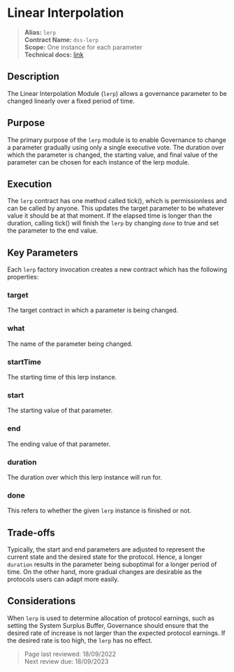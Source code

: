 # Linear Interpolation


>**Alias:** `lerp`  
>**Contract Name:** `dss-lerp`  
>**Scope:** One instance for each parameter  
>**Technical docs:** [link](https://github.com/makerdao/dss-lerp)  

## Description

The Linear Interpolation Module (`lerp`) allows a governance parameter to be changed linearly over a fixed period of time. 

## Purpose

The primary purpose of the `lerp` module is to enable Governance to change a parameter gradually using only a single executive vote. The duration over which the parameter is changed, the starting value, and final value of the parameter can be chosen for each instance of the lerp module.

## Execution 
The `lerp` contract has one method called tick(), which is permissionless and can be called by anyone. This updates the target parameter to be whatever value it should be at that moment. If the elapsed time is longer than the duration, calling tick() will finish the `lerp` by changing `done` to true and set the parameter to the end value. 


## Key Parameters

Each `lerp` factory invocation creates a new contract which has the following properties:

### target 
The target contract in which a parameter is being changed. 

### what 
The name of the parameter being changed. 

### startTime 
The starting time of this lerp instance. 

### start 
The starting value of that parameter. 

### end 
The ending value of that parameter. 

### duration 
The duration over which this lerp instance will run for. 

### done
This refers to whether the given `lerp` instance is finished or not.



## Trade-offs

Typically, the start and end parameters are adjusted to represent the current state and the desired state for the protocol. Hence, a longer `duration` results in the parameter being suboptimal for a longer period of time. On the other hand, more gradual changes are desirable as the protocols users can adapt more easily.


## Considerations

When `lerp` is used to determine allocation of protocol earnings, such as setting the System Surplus Buffer, Governance should ensure that the desired rate of increase is not larger than the expected protocol earnings. If the desired rate is too high, the `lerp` has no effect. 

>Page last reviewed: 18/09/2022   
>Next review due: 18/09/2023

